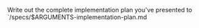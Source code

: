 Write out the complete implementation plan you've presented to `<project-root>/specs/$ARGUMENTS-implementation-plan.md